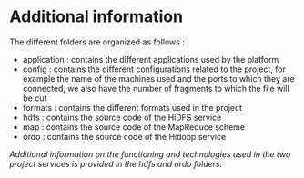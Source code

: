 # Additional information

The different folders are organized as follows :
- application : contains the different applications used by the platform
- config : contains the different configurations related to the project, for example the name of the machines used and the ports to which they are connected, we also have the number of fragments to which the file will be cut
- formats : contains the different formats used in the project 
- hdfs : contains the source code of the HiDFS service
- map : contains the source code of the MapReduce scheme
- ordo : contains the source code of the Hidoop service

*Additional information on the functioning and technologies used in the two project services is provided in the hdfs and ordo folders.*
